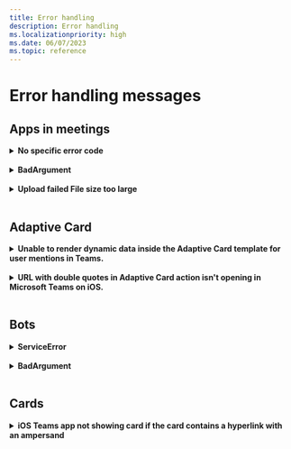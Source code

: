 ```yaml
---
title: Error handling
description: Error handling
ms.localizationpriority: high
ms.date: 06/07/2023
ms.topic: reference
---
```


# Error handling messages

## Apps in meetings

<details>
<br>

<summary><b>No specific error code</b></summary>

* **Reason**: Session ID changes on every page reload in the custom app on MS Teams Desktop App.

* **Scenario**: A custom app in Microsoft Teams Desktop App uses cookies and a session ID to keep track of temporary settings for tasks. The issue is session ID changes on every page reload.

* **Resolution**: The issue is session ID changes on every page reload.

* **Link**:

</details>
</br>

<details>
<br>
<summary><b>BadArgument</b></summary>

* **Reason**: Unknown attachment type.

* **Scenario**: The developer is trying to attach a PDF file to a Microsoft Teams bot and encounters an error.

* **Resolution**: Avoid using cookies in Teams apps as they can cause issues when switching between Desktop and Web or different devices. Instead, store state server-side in a database or other store, keyed on the user's AadObject ID (their unique Azure Active Directory user guid), which remains consistent across all platforms.

* **Link**

</details>
</br>

<details>
<br>
<summary><b>Upload failed File size too large</b></summary>

* **Reason**: The file size limit for Adobe eSign feature is 10 MB.

* **Scenario**: The error occurred when trying to attach files over 10 MB using the Teams 'Approvals' App for eSignature and Approvals of documents.

* **Resolution**: Ensure that the file size doesn't exceed the limit set by Adobe eSign feature, which is 10 MB. If larger files need to be attached, consider compressing the files or using a different method to send them.

* **Link**

</details>
</br>

## Adaptive Card

<details>
<br>
<summary><b>Unable to render dynamic data inside the Adaptive Card template for user mentions in Teams.</b></summary>

* **Reason**: The file size limit for Adobe eSign feature is 10 MB.

* **Scenario**: The developer is trying to create a dynamic AdaptiveCard to mention users in Teams. They're facing an issue with rendering dynamic data inside the template. They've tried to serialize a JSON with the same $data structure with the name of the user mentioned but it doesn't render anything.

* **Resolution**: Currently, there's no support for sending a dynamic array to the entity property in Microsoft Teams. For mentioning a user, you need to repeat the entity block, not the text block.

* **Link**

</details>
</br>

<details>
<br>
<summary><b>URL with double quotes in Adaptive Card action isn't opening in Microsoft Teams on iOS.</b></summary>

* **Reason**: The file size limit for Adobe eSign feature is 130 MB.

* **Scenario**: A developer is using Logic Apps to generate Actions in an Adaptive Card and pass a URL with double quotes. When the Adaptive Card is sent to Microsoft Teams and the action button is clicked, the URL doesn't open.

* **Resolution**: Verify the URL and try with a different URL. Ensure that the URL is properly encoded to handle special characters like double quotes. Test the behavior on different platforms (Teams web, desktop, and iOS) to isolate the issue. If the problem persists, report the issue with all the relevant details for further investigation.

* **Link**

</details>
</br>

## Bots

<details>
<br>
<summary><b>ServiceError</b></summary>

* **Reason**: Couldn't find Connection Setting with name teamsAuth.

* **Scenario**: The developer was trying to add SSO for a notification bot using Teams Toolkit. Despite following the documentation and adding the OAuth connection in the bot, the developer was encountering an error stating that the connection setting 'teamsAuth' couldn't be found.

* **Resolution**: Ensure that the OAuth connection name is correctly added to the .env file as mentioned in the documentation. If the issue persists, try using the TeamsBotSSOPrompt function by registering an Azure Active Directory App for bot authentication. If the problem still persists, consider filing an issue in the TeamsFx repo for further assistance.

* **Link**

</details>
</br>

<details>
<br>
<summary><b>BadArgument</b></summary>

* **Reason**: Unknown attachment type.

* **Scenario**: The developer is trying to attach a PDF file to a Microsoft Teams bot and encounters an error.
* **Resolution**: The developer should check the sample code for file sharing on MS Teams provided by Microsoft. Additionally, the 'supportsFiles' option needs to be enabled in the manifest for the bot to support file attachments.

* **Link**

</details>
</br>

## Cards

<details>
<br>
<summary><b>iOS Teams app not showing card if the card contains a hyperlink with an ampersand</b></summary>

:::image type="icon" source="../../assets/icons/red-dot.png" border="false"::: **Reason**: The developer is trying to display a card in the iOS Teams app that contains a hyperlink with an ampersand. Instead of displaying the card, the app only shows the message 'Sent a card'

:::image type="icon" source="../../assets/icons/yellow-dot.png" border="false"::: **Scenario**: The developer is trying to attach a PDF file to a Microsoft Teams bot and encounters an error.</br>

:::image type="icon" source="../../assets/icons/blue-dot.png" border="false"::: **Resolution**: Ensure that the iOS and Teams versions are up to date. If the issue persists, share the card JSON for further investigation. It might be an issue with the way the hyperlink is parsed when it contains an ampersand. As a workaround, try encoding the ampersand in the URL.

:::image type="icon" source="../../assets/icons/grey-dot.png" border="false"::: **Link**

</details>
</br>
